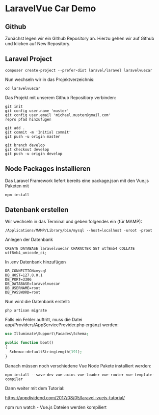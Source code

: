 # LaravelVue Car Demo

## Github

Zunächst legen wir ein Github Repository an.
Hierzu gehen wir auf Github und klicken auf New Repository.

## Laravel Project 
```
composer create-project --prefer-dist laravel/laravel laravelvuecar
```
Nun wechseln wir in das Projektverzeichnis:
```
cd laravelvuecar
```

Das Projekt mit unserem Github Repositiory verbinden:
```
git init
git config user.name 'muster'
git config user.email 'michael.muster@gmail.com'
repro pfad hinzufügen

git add .
git commit -m 'Initial commit'
git push -u origin master

git branch develop
git checkout develop
git push -u origin develop
```

## Node Packages installieren
Das Laravel Framework liefert bereits eine package.json mit
den Vue.js Paketen mit
```
npm install
```

## Datenbank erstellen

Wir wechseln in das Terminal und geben folgendes ein (für MAMP):
```
/Applications/MAMP/Library/bin/mysql --host=localhost -uroot -proot
```
Anlegen der Datenbank
```
CREATE DATABASE laravelvuecar CHARACTER SET utf8mb4 COLLATE utf8mb4_unicode_ci;
```
In .env Datenbank hinzufügen
```
DB_CONNECTION=mysql
DB_HOST=127.0.0.1
DB_PORT=3306
DB_DATABASE=laravelvuecar
DB_USERNAME=root
DB_PASSWORD=root
```

Nun wird die Datenbank erstellt:
```
php artisan migrate
```

Falls ein Fehler auftritt, muss die Datei app/Providers/AppServiceProvider.php ergänzt werden:
```php
use Illuminate\Support\Facades\Schema;

public function boot()
{
  Schema::defaultStringLength(191);
}
```

Danach müssen noch verschiedene Vue Node Pakete installiert werden:
```
npm install --save-dev vue-axios vue-loader vue-router vue-template-compiler
```

Dann weiter mit dem Tutorial:

https://appdividend.com/2017/08/05/laravel-vuejs-tutorial/

npm run watch - Vue.js Dateien werden kompiliert